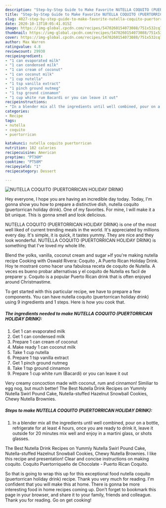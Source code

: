 ```yaml
---
description: "Step-by-Step Guide to Make Favorite NUTELLA COQUITO (PUERTORRICAN HOLIDAY DRINK)"
title: "Step-by-Step Guide to Make Favorite NUTELLA COQUITO (PUERTORRICAN HOLIDAY DRINK)"
slug: 4027-step-by-step-guide-to-make-favorite-nutella-coquito-puertorrican-holiday-drink
date: 2020-10-13T10:05:41.015Z
image: https://img-global.cpcdn.com/recipes/5470260154073088/751x532cq70/nutella-coquito-puertorrican-holiday-drink-recipe-main-photo.jpg
thumbnail: https://img-global.cpcdn.com/recipes/5470260154073088/751x532cq70/nutella-coquito-puertorrican-holiday-drink-recipe-main-photo.jpg
cover: https://img-global.cpcdn.com/recipes/5470260154073088/751x532cq70/nutella-coquito-puertorrican-holiday-drink-recipe-main-photo.jpg
author: Max Warren
ratingvalue: 4.8
reviewcount: 29930
recipeingredient:
- "1 can evaporated milk"
- "1 can condensed milk"
- "1 can cream of coconut"
- "1 can coconut milk"
- "1 cup nutella"
- "1 tsp vanilla extract"
- "1 pinch ground nutmeg"
- "1 tsp ground cinnamon"
- "1 cup white rum Bacardi or you can leave it out"
recipeinstructions:
- "In a blender mix all the ingredients until well combined, pour on a bottle, refrigerate for at least 4 hours, once you are ready to drink it, leave it outside for 20 minutes mix well and enjoy in a martini glass, or shots glasses."
categories:
- Recipe
tags:
- nutella
- coquito
- puertorrican

katakunci: nutella coquito puertorrican 
nutrition: 182 calories
recipecuisine: American
preptime: "PT36M"
cooktime: "PT58M"
recipeyield: "1"
recipecategory: Dessert

---
```



![NUTELLA COQUITO (PUERTORRICAN HOLIDAY DRINK)](https://img-global.cpcdn.com/recipes/5470260154073088/751x532cq70/nutella-coquito-puertorrican-holiday-drink-recipe-main-photo.jpg)

Hey everyone, I hope you are having an incredible day today. Today, I'm gonna show you how to prepare a distinctive dish, nutella coquito (puertorrican holiday drink). One of my favorites. For mine, I will make it a bit unique. This is gonna smell and look delicious.

NUTELLA COQUITO (PUERTORRICAN HOLIDAY DRINK) is one of the most well liked of current trending meals in the world. It's appreciated by millions every day. It's simple, it is quick, it tastes yummy. They are nice and they look wonderful. NUTELLA COQUITO (PUERTORRICAN HOLIDAY DRINK) is something that I've loved my whole life.

Blend the yolks, vanilla, coconut cream and sugar ⫸If you&#39;re making nutella recipe Cooking with Oswald Rivera: Coquito , A Puerto Rican Holiday Drink. Hoy te mostraré como hacer una fabulosa receta de coquito de Nutella. A veces es bueno probar alternativas y el coquito de Nutella es facil de preparer y. Coquito is a popular Puerto Rican drink that is often enjoyed around Christmastime.


To get started with this particular recipe, we have to prepare a few components. You can have nutella coquito (puertorrican holiday drink) using 9 ingredients and 1 steps. Here is how you cook that.

<!--inarticleads1-->

##### The ingredients needed to make NUTELLA COQUITO (PUERTORRICAN HOLIDAY DRINK):

1. Get 1 can evaporated milk
1. Get 1 can condensed milk
1. Prepare 1 can cream of coconut
1. Make ready 1 can coconut milk
1. Take 1 cup nutella
1. Prepare 1 tsp vanilla extract
1. Get 1 pinch ground nutmeg
1. Take 1 tsp ground cinnamon
1. Prepare 1 cup white rum (Bacardi) or you can leave it out


Very creamy concoction made with coconut, rum and cinnamon! Similiar to egg nog, but much better! The Best Nutella Drink Recipes on Yummly Nutella Swirl Pound Cake, Nutella-stuffed Hazelnut Snowball Cookies, Chewy Nutella Brownies. 

<!--inarticleads2-->

##### Steps to make NUTELLA COQUITO (PUERTORRICAN HOLIDAY DRINK):

1. In a blender mix all the ingredients until well combined, pour on a bottle, refrigerate for at least 4 hours, once you are ready to drink it, leave it outside for 20 minutes mix well and enjoy in a martini glass, or shots glasses.


The Best Nutella Drink Recipes on Yummly Nutella Swirl Pound Cake, Nutella-stuffed Hazelnut Snowball Cookies, Chewy Nutella Brownies. I like this recipe and presentation! Clear and concise instructions on making coquito. Coquito Puertorriqueño de Chocolate - Puerto Rican Coquito. 

So that is going to wrap this up for this exceptional food nutella coquito (puertorrican holiday drink) recipe. Thank you very much for reading. I'm confident that you will make this at home. There is gonna be more interesting food in home recipes coming up. Don't forget to bookmark this page in your browser, and share it to your family, friends and colleague. Thank you for reading. Go on get cooking!
